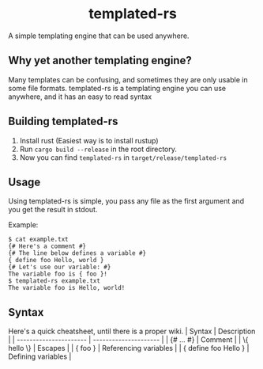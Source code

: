 <h1 align="center">templated-rs</h1>
A simple templating engine that can be used anywhere.

## Why yet another templating engine?
Many templates can be confusing, and sometimes they are only usable in some file formats. templated-rs is a templating engine you can use anywhere, and it has an easy to read syntax

## Building templated-rs
1. Install rust (Easiest way is to install rustup)
2. Run `cargo build --release` in the root directory.
3. Now you can find `templated-rs` in `target/release/templated-rs`

## Usage
Using templated-rs is simple, you pass any file as the first argument and you get the result in stdout.

Example:
```
$ cat example.txt
{# Here's a comment #}
{# The line below defines a variable #}
{ define foo Hello, world }
{# Let's use our variable: #}
The variable foo is { foo }!
$ templated-rs example.txt
The variable foo is Hello, world!
```

## Syntax
Here's a quick cheatsheet, until there is a proper wiki.
| Syntax                 | Description           |
| ---------------------- | --------------------- |
| {# ... #}              | Comment               |
| \\{ hello \\}          | Escapes               |
| { foo }                | Referencing variables |
| { define foo Hello }   | Defining variables    |
